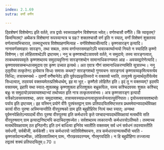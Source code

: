 ```yaml
---
index: 2.1.69
sutra: वर्णो वर्णेन

---
```

  ठ्विशेषणं विशेष्येणऽ इति वर्तते, तत्र द्वयोः स्वरूपग्रहणेन विशेषणता भवेत्। वर्णश्चासौ वर्णैति। किं व्यावृतम्? किमन्वितम्? अथैकत्र विशेषाणां रूपस्यान्यत्र च ग्रहः? शक्लश्चासौ वर्ण इति न स्यात्, वर्णो विशेषणं शुक्लस्य वर्णत्वाव्यभिचारात्, तस्मादुभयत्र विशेषग्रहणमित्याह - वर्णविशेषवाचीत्यादि। कृष्णसारङ्ग इत्यादि। नानावर्णसमाहारः सारङ्गः, तथा सबलः, तस्य वर्णान्तरसमाहारेऽपि भावात्कार्ष्यान्वयो नियते न स्यादिति कृष्णो विशेणम्। एवं लोहिताशब्देऽपि द्रष्टव्यम्। ननु च कृष्णशब्दोऽत्रावयवे वर्तते, न समुदाये; तस्य सारङ्गत्वात्, तत्कथमवयववृतेः कृष्णशब्दस्य समुदायवृत्तिना सारङ्गशब्देन सामानाधिकरण्यमत आह - अवयवद्वारेणेत्यादि। कृष्णावयवसम्बन्धात्समुदाय एव कृष्ण उच्यत इत्यर्थः। अत एवात्र गौणं सामानाधिकरण्यमिति सूत्रारम्भः। ननु ठ्तृतीया तत्कृतेनऽ इत्येवात्र सिध्दः समासः कथम्? सारङ्गशब्दो गुणवचनः सारङ्गत्वं कृष्णावय्वकृमित्यस्त्येव सिध्दिः; तत्रायमप्यर्थः - ठ्वर्णो वर्णेष्वनेतेऽ इति पूर्वपदप्रकृतिस्वरो न वक्तव्यो भवति, तत्पुरुषे तुल्यार्थतृतीयेत्येव सिध्दत्वात्, तदवयवं वक्तव्यमेतत्प्रतिषेधार्थम्, इह मा भूत् - कृष्णैतो लोहितैत इति। इदं तु न वक्तव्यम्? इदमपि वक्तव्यम्, इहापि यथा स्यात्-शुक्लबभ्रुः कृष्णशुक्ला हरितशुक्लः बभ्रूकपिलः, यस्य कश्चिदवयवः शुक्लः कश्चिद् बभ्रुः स समुदायोऽवयवय्वशब्दाभ्यां तथोच्यत इति नात्र तत्कृतत्वसंभवः। अत्र कृष्णसारङ्ग इत्यादौ यत्रैकोऽवयवयवशब्दः, अपरः समुदायशब्दः, तत्राव्यवस्याप्रधानत्वादुपसर्जनत्वात्पुर्वनिपातः। द्वयोस्त्ववयवशब्दयोः पर्याय इति द्रष्टव्यम्। इह यस्मिन् प्रयोगे वीरैः पुरषंस्तद्वान् ग्रामः प्रतिपादयितमिष्टस्तत्र प्रथममेवान्यपदार्थविवक्षा कार्या वीराः पुरुषा अस्मिन्सन्तीति वीरपुरुषको ग्राम इति बहुव्रीहिरेव नित्यं यथा स्यात्; अन्यथा पूर्वमनपेक्षितेऽन्यपदार्थे वीराः पुरुषा वीरुपुरुषा इति कर्मधारये कृते पश्चादन्यपदार्थविवक्षायां मत्वर्थीये सति वीरपुरुषवान् ग्राम इत्याद्यनिष्टमपि कदाचिदनुषज्येत। सर्वशब्दस्य त्वकारान्तैः कर्मधारयोऽपीष्यते। तस्माच्च मत्वर्थविवक्षायाम् ठत इनिठनौऽ इति ठनं बाधित्वा इनिरेव भवतीति वक्तव्यम् सर्व धनं सर्वधनं तदस्यास्तीति सर्वधनी, सर्वबीजी, कर्वकेशी। यत्र कर्मधारयो जातिविशेषवचनः, तत्र कर्मधारयान्मत्वर्थीयो भवति - कृष्णसर्पवान्वल्मीकः, लोहितशालिमान् ग्रामः, गौरखरवदरण्यम्, गौरमृगवदिति। न हि बहुव्रीहिणा तज्जात्या तद्वतवं शक्यं प्रतिपादयितुम्॥   70 ॥